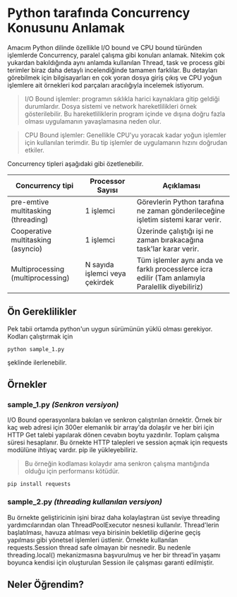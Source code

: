# Python tarafında Concurrency Konusunu Anlamak

Amacım Python dilinde özellikle I/O bound ve CPU bound türünden işlemlerde Concurrency, paralel çalışma gibi konuları anlamak. Nitekim çok yukardan bakıldığında aynı anlamda kullanılan Thread, task ve process gibi terimler biraz daha detaylı incelendiğinde tamamen farklılar. Bu detayları görebilmek için bilgisayarları en çok yoran dosya giriş çıkış ve CPU yoğun işlemlere ait örnekleri kod parçaları aracılığıyla incelemek istiyorum.

>I/O Bound işlemler: programın sıklıkla harici kaynaklara gitip geldiği durumlardır. Dosya sistemi ve network hareketlilikleri örnek gösterilebilir. Bu hareketliliklerin program içinde ve dışına doğru fazla olması uygulamanın yavaşlamasına neden olur.

>CPU Bound işlemler: Genellikle CPU'yu yoracak kadar yoğun işlemler için kullanılan terimdir. Bu tip işlemler de uygulamanın hızını doğrudan etkiler. 

Concurrency tipleri aşağıdaki gibi özetlenebilir.

| Concurrency tipi                     | Processor Sayısı               | Açıklaması                                                                                       |
|--------------------------------------|--------------------------------|--------------------------------------------------------------------------------------------------|
| pre-emtive multitasking  (threading) | 1 işlemci                      | Görevlerin Python tarafına ne zaman gönderileceğine işletim sistemi karar verir.                 |
| Cooperative multitasking  (asyncio)  | 1 işlemci                      | Üzerinde çalıştığı işi ne zaman bırakacağına task'lar karar verir.                               |
| Multiprocessing  (multiprocessing)   | N sayıda işlemci veya çekirdek | Tüm işlemler aynı anda ve farklı processlerce icra edilir (Tam anlamıyla Paralellik diyebiliriz) |

## Ön Gereklilikler

Pek tabii ortamda python'un uygun sürümünün yüklü olması gerekiyor. Kodları çalıştırmak için 

```
python sample_1.py
```

şeklinde ilerlenebilir.

## Örnekler

### sample_1.py _(Senkron versiyon)_

I/O Bound operasyonlara bakılan ve senkron çalıştırılan örnektir. Örnek bir kaç web adresi için 300er elemanlık bir array'da dolaşılır ve her biri için HTTP Get talebi yapılarak dönen cevabın boytu yazdırılır. Toplam çalışma süresi hesaplanır. Bu örnekte HTTP talepleri ve session açmak için requests modülüne ihtiyaç vardır. pip ile yükleyebiliriz.

>Bu örneğin kodlaması kolaydır ama senkron çalışma mantığında olduğu için performansı kötüdür.

```
pip install requests
```

### sample_2.py _(threading kullanılan versiyon)_

Bu örnekte geliştiricinin işini biraz daha kolaylaştıran üst seviye threading yardımcılarından olan ThreadPoolExecutor nesnesi kullanılır. Thread'lerin başlatılması, havuza atılması veya birisinin bekletilip diğerine geçiş yapılması gibi yönetsel işlemleri üstlenir. Örnekte kullanılan requests.Session thread safe olmayan bir nesnedir. Bu nedenle threading.local() mekanizmasına başvurulmuş ve her bir thread'in yaşamı boyunca kendisi için oluşturulan Session ile çalışması garanti edilmiştir.

## Neler Öğrendim?